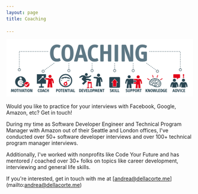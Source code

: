 ```yaml
---
layout: page
title: Coaching

---
```

![](/static/imgs/coaching-diagram.jpg.jpg "Coaching Diagram")

Would you like to practice for your interviews with Facebook, Google, Amazon, etc? Get in touch!

During my time as Software Developer Engineer and Technical Program Manager with Amazon out of their Seattle and London offices,  I've conducted over 50+ software developer interviews and over 100+ technical program manager interviews.

Additionally, I've worked with nonprofits like Code Your Future and has mentored / coached over 30+ folks on topics like career development, interviewing and general life skills.

If you're interested, get in touch with me at \[andrea@dellacorte.me\](mailto:andrea@dellacorte.me)